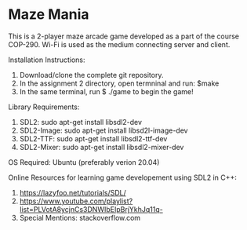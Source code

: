 # Maze Mania
This is a 2-player maze arcade game developed as a part of the course COP-290. Wi-Fi is used as the medium connecting server and client.

Installation Instructions:

1. Download/clone the complete git repository.
2. In the assignment 2 directory, open termninal and run: $make
3. In the same terminal, run $ ./game to begin the game!


Library Requirements:

1. SDL2:  sudo apt-get install libsdl2-dev
2. SDL2-Image:  sudo apt-get install libsd2l-image-dev
3. SDL2-TTF:  sudo apt-get install libsdl2-ttf-dev
4. SDL2-Mixer:  sudo apt-get install libsdl2-mixer-dev

OS Required: Ubuntu (preferably verion 20.04)

Online Resources for learning game developement using SDL2 in C++:
1. https://lazyfoo.net/tutorials/SDL/
2. https://www.youtube.com/playlist?list=PLVotA8ycjnCs3DNWIbEIpBrjYkhJq11q-
3. Special Mentions: stackoverflow.com
